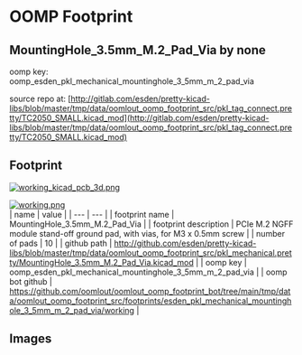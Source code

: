 # OOMP Footprint  
## MountingHole_3.5mm_M.2_Pad_Via  by none  
  
oomp key: oomp_esden_pkl_mechanical_mountinghole_3_5mm_m_2_pad_via  
  
source repo at: [http://gitlab.com/esden/pretty-kicad-libs/blob/master/tmp/data/oomlout_oomp_footprint_src/pkl_tag_connect.pretty/TC2050_SMALL.kicad_mod](http://gitlab.com/esden/pretty-kicad-libs/blob/master/tmp/data/oomlout_oomp_footprint_src/pkl_tag_connect.pretty/TC2050_SMALL.kicad_mod)  
## Footprint  
  
[![working_kicad_pcb_3d.png](working_kicad_pcb_3d_600.png)](working_kicad_pcb_3d.png)  
  
[![working.png](working_600.png)](working.png)  
| name | value | 
| --- | --- | 
| footprint name | MountingHole_3.5mm_M.2_Pad_Via | 
| footprint description | PCIe M.2 NGFF module stand-off ground pad, with vias, for M3 x 0.5mm screw | 
| number of pads | 10 | 
| github path | http://github.com/esden/pretty-kicad-libs/blob/master/tmp/data/oomlout_oomp_footprint_src/pkl_mechanical.pretty/MountingHole_3.5mm_M.2_Pad_Via.kicad_mod | 
| oomp key | oomp_esden_pkl_mechanical_mountinghole_3_5mm_m_2_pad_via | 
| oomp bot github | https://github.com/oomlout/oomlout_oomp_footprint_bot/tree/main/tmp/data/oomlout_oomp_footprint_src/footprints/esden_pkl_mechanical_mountinghole_3_5mm_m_2_pad_via/working | 
## Images  
